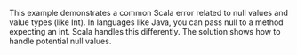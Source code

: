 This example demonstrates a common Scala error related to null values and value types (like Int).  In languages like Java, you can pass null to a method expecting an int.  Scala handles this differently. The solution shows how to handle potential null values.